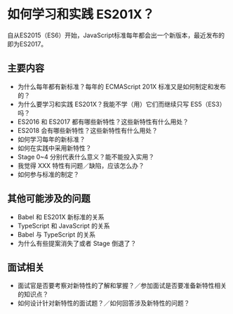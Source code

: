 # 如何学习和实践 ES201X？

自从ES2015（ES6）开始，JavaScript标准每年都会出一个新版本，最近发布的即为ES2017。

## 主要内容
- 为什么每年都有新标准？每年的 ECMAScript 201X 标准又是如何制定和发布的？
- 为什么要学习和实践 ES201X？我能不学（用）它们而继续只写 ES5（ES3）吗？
- ES2016 和 ES2017 都有哪些新特性？这些新特性有什么用处？
- ES2018 会有哪些新特性？这些新特性有什么用处？
- 如何学习每年的新标准？
- 如何在实践中采用新特性？
- Stage 0~4 分别代表什么意义？能不能投入实用？
- 我觉得 XXX 特性有问题／缺陷，应该怎么办？
- 如何参与标准的制定？

## 其他可能涉及的问题
- Babel 和 ES201X 新标准的关系
- TypeScript 和 JavaScript 的关系
- Babel 与 TypeScript 的关系
- 为什么有些提案消失了或者 Stage 倒退了？

## 面试相关
- 面试官是否要考察对新特性的了解和掌握？／参加面试是否要准备新特性相关的知识点？
- 如何设计针对新特性的面试题？／如何回答涉及新特性的问题？